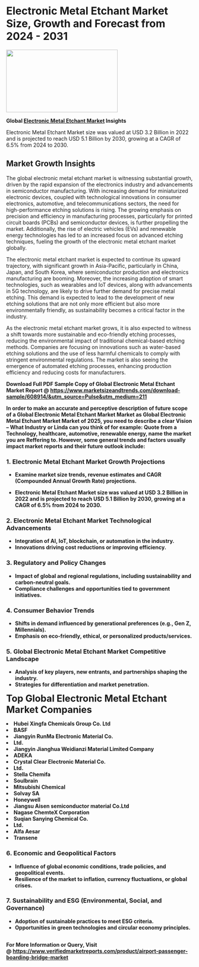 <H1>Electronic Metal Etchant Market Size, Growth and Forecast from 2024 - 2031</H1><img class="aligncenter size-medium wp-image-584254" src="https://thirdeyenews.in/wp-content/uploads/2024/09/Global-Market-Research-300x168.jpeg" alt="" width="300" height="168" /><p><strong>Global&nbsp;<a href="https://www.marketsizeandtrends.com/download-sample/608914/&amp;utm_source=Pulse&amp;utm_medium=211">Electronic Metal Etchant Market</a> Insights</strong></p><p>Electronic Metal Etchant Market size was valued at USD 3.2 Billion in 2022 and is projected to reach USD 5.1 Billion by 2030, growing at a CAGR of 6.5% from 2024 to 2030.</p><p><h2>Market Growth Insights</h2> <p>The global electronic metal etchant market is witnessing substantial growth, driven by the rapid expansion of the electronics industry and advancements in semiconductor manufacturing. With increasing demand for miniaturized electronic devices, coupled with technological innovations in consumer electronics, automotive, and telecommunications sectors, the need for high-performance etching solutions is rising. The growing emphasis on precision and efficiency in manufacturing processes, particularly for printed circuit boards (PCBs) and semiconductor devices, is further propelling the market. Additionally, the rise of electric vehicles (EVs) and renewable energy technologies has led to an increased focus on advanced etching techniques, fueling the growth of the electronic metal etchant market globally.</p> <p><strong></strong></p> <p>The electronic metal etchant market is expected to continue its upward trajectory, with significant growth in Asia-Pacific, particularly in China, Japan, and South Korea, where semiconductor production and electronics manufacturing are booming. Moreover, the increasing adoption of smart technologies, such as wearables and IoT devices, along with advancements in 5G technology, are likely to drive further demand for precise metal etching. This demand is expected to lead to the development of new etching solutions that are not only more efficient but also more environmentally friendly, as sustainability becomes a critical factor in the industry.</p> <p>As the electronic metal etchant market grows, it is also expected to witness a shift towards more sustainable and eco-friendly etching processes, reducing the environmental impact of traditional chemical-based etching methods. Companies are focusing on innovations such as water-based etching solutions and the use of less harmful chemicals to comply with stringent environmental regulations. The market is also seeing the emergence of automated etching processes, enhancing production efficiency and reducing costs for manufacturers.</p> <p><strong></p><p><span class=""><strong>Download Full PDF Sample Copy of Global Electronic Metal Etchant Market Report</strong> @ <a href="https://www.marketsizeandtrends.com/download-sample/608914/&amp;utm_source=Pulse&amp;utm_medium=211" target="_blank">https://www.marketsizeandtrends.com/download-sample/608914/&amp;utm_source=Pulse&amp;utm_medium=211</a></span></p><p>In order to make an accurate and perceptive description of future scope of a Global&nbsp;Electronic Metal Etchant Market Market as Global&nbsp;Electronic Metal Etchant Market Market of 2025, you need to describe a clear Vision &ndash; What Industry or Linda can you think of for example: Quote from a Technology, healthcare, automotive, renewable energy, name the market you are Reffering to. However, some general trends and factors usually impact market reports and their future outlook include:</p><h3>1.&nbsp;<strong>Electronic Metal Etchant Market Growth Projections</strong></h3><ul><li>Examine market size trends, revenue estimates and CAGR (Compounded Annual Growth Rate) projections.</li><li><p>Electronic Metal Etchant Market size was valued at USD 3.2 Billion in 2022 and is projected to reach USD 5.1 Billion by 2030, growing at a CAGR of 6.5% from 2024 to 2030.</p></li></ul><h3>2.&nbsp;<strong>Electronic Metal Etchant Market Technological Advancements</strong></h3><ul><li>Integration of AI, IoT, blockchain, or automation in the industry.</li><li>Innovations driving cost reductions or improving efficiency.</li></ul><h3>3.&nbsp;<strong>Regulatory and Policy Changes</strong></h3><ul><li>Impact of global and regional regulations, including sustainability and carbon-neutral goals.</li><li>Compliance challenges and opportunities tied to government initiatives.</li></ul><h3>4.&nbsp;<strong>Consumer Behavior Trends</strong></h3><ul><li>Shifts in demand influenced by generational preferences (e.g., Gen Z, Millennials).</li><li>Emphasis on eco-friendly, ethical, or personalized products/services.</li></ul><h3>5.&nbsp;<strong>Global Electronic Metal Etchant Market Competitive Landscape</strong></h3><ul><li>Analysis of key players, new entrants, and partnerships shaping the industry.</li><li>Strategies for differentiation and market penetration.</li></ul><p data-pm-slice="1 1 []"><span style="color: inherit; font-family: inherit; font-size: 25px;">Top Global Electronic Metal Etchant Market Companies</span></p><div class="" data-test-id=""><p><li>Hubei Xingfa Chemicals Group Co. Ltd</li><li> BASF</li><li> Jiangyin RunMa Electronic Material Co.</li><li> Ltd.</li><li> Jiangyin Jianghua Weidianzi Material Limited Company</li><li> ADEKA</li><li> Crystal Clear Electronic Material Co.</li><li>Ltd.</li><li> Stella Chemifa</li><li> Soulbrain</li><li> Mitsubishi Chemical</li><li> Solvay SA</li><li> Honeywell</li><li> Jiangsu Aisen semiconductor material Co.Ltd</li><li> Nagase ChemteX Corporation</li><li> Suqian Sanying Chemical Co.</li><li> Ltd.</li><li> Alfa Aesar</li><li> Transene</li></p></div><h3>6.&nbsp;<strong>Economic and Geopolitical Factors</strong></h3><ul><li>Influence of global economic conditions, trade policies, and geopolitical events.</li><li>Resilience of the market to inflation, currency fluctuations, or global crises.</li></ul><h3>7.&nbsp;<strong>Sustainability and ESG (Environmental, Social, and Governance)</strong></h3><ul><li>Adoption of sustainable practices to meet ESG criteria.</li><li>Opportunities in green technologies and circular economy principles.</li></ul><h2><strong style="font-size: 14px;">For More Information or Query, Visit @&nbsp;</strong><a style="background-color: #ffffff; font-size: 14px;" href="https://www.marketsizeandtrends.com/report/electronic-metal-etchant-market/" target="_blank">https://www.verifiedmarketreports.com/product/airport-passenger-boarding-bridge-market</a></h2>

